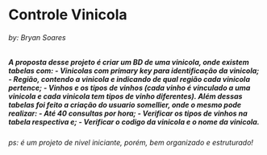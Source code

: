 <h1> Controle Vinicola </h1>
<h6>by: Bryan Soares</h6>
<h5>A proposta desse projeto é criar um BD de uma vinicola, onde existem tabelas com:
  - Vinicolas com primary key para identificação da vinicola;
  - Região, contendo a vinicola e indicando de qual região cada vinicola pertence;
  - Vinhos e os tipos de vinhos (cada vinho é vinculado a uma vinicola e cada vinicola tem tipos de vinho diferentes).
  Além dessas tabelas foi feito a criação do usuario somellier, onde o mesmo pode realizar:
  - Até 40 consultas por hora;
  - Verificar os tipos de vinhos na tabela respectiva e;
  - Verificar o codigo da vinicola e o nome da vinicola.
</h5>
<h6>ps: é um projeto de nivel iniciante, porém, bem organizado e estruturado!</h6>
